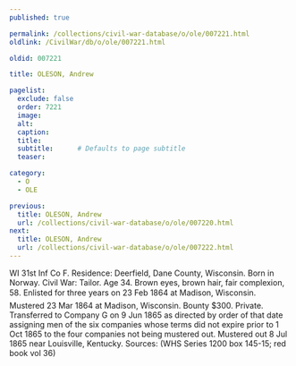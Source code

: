```yaml
---
published: true

permalink: /collections/civil-war-database/o/ole/007221.html
oldlink: /CivilWar/db/o/ole/007221.html

oldid: 007221

title: OLESON, Andrew

pagelist:
  exclude: false
  order: 7221
  image: 
  alt:
  caption:
  title:
  subtitle:      # Defaults to page subtitle
  teaser:

category: 
  - O 
  - OLE

previous:
  title: OLESON, Andrew
  url: /collections/civil-war-database/o/ole/007220.html  
next:
  title: OLESON, Andrew
  url: /collections/civil-war-database/o/ole/007222.html   
---
```

WI 31st Inf Co F. Residence: Deerfield, Dane County, Wisconsin. Born in Norway. Civil War: Tailor. Age 34. Brown eyes, brown hair, fair complexion, 5&#146;8&#148;. Enlisted for three years on 23 Feb 1864 at Madison, Wisconsin. Mustered 23 Mar 1864 at Madison, Wisconsin. Bounty $300. Private. Transferred to Company G on 9 Jun 1865 as directed by order of that date assigning men of the six companies whose terms did not expire prior to 1 Oct 1865 to the four companies not being mustered out. Mustered out 8 Jul 1865 near Louisville, Kentucky. Sources: (WHS Series 1200 box 145-15; red book vol 36)